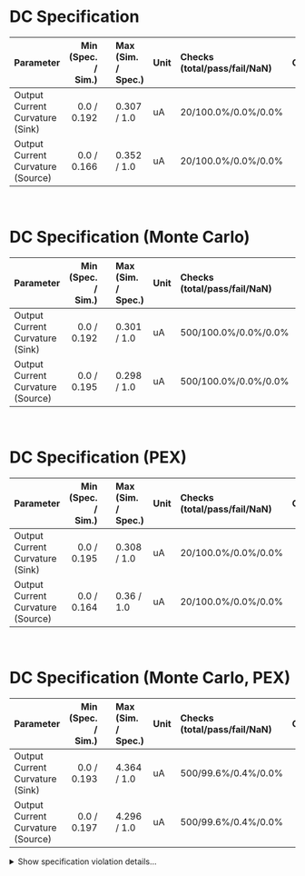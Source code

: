 
# DC Specification<br>

| Parameter | Min (Spec. / Sim.) |      | Max (Sim. / Spec.) | Unit | Checks (total/pass/fail/NaN) | Comment |
| :-------- | -----------------: | :--: | :----------------- | :--- | :--------------------------- | ------- |
| Output Current Curvature (Sink) | 0.0 / 0.192 | <svg height="20" width="150"><polyline points="3.0,3,3.0,17,147.0,17,147.0,3" style="fill:none;stroke:gray;stroke-width:1" /><polyline points="75.0,10.0,75.0,17" style="fill:none;stroke:gray;stroke-width:1" /><polyline points="30.6333408,10.0,47.238412800000006,10.0" style="stroke:green;stroke-width:2" /><circle cx="30.6333408" cy="10.0" r="3" style="fill:green;stroke:green;stroke-width:0" /><circle cx="47.238412800000006" cy="10.0" r="3" style="fill:green;stroke:green;stroke-width:0" /></svg> | 0.307 / 1.0 | uA | 20/100.0%/0.0%/0.0% |  |
| Output Current Curvature (Source) | 0.0 / 0.166 | <svg height="20" width="150"><polyline points="3.0,3,3.0,17,147.0,17,147.0,3" style="fill:none;stroke:gray;stroke-width:1" /><polyline points="75.0,10.0,75.0,17" style="fill:none;stroke:gray;stroke-width:1" /><polyline points="26.8474656,10.0,53.685768,10.0" style="stroke:green;stroke-width:2" /><circle cx="26.8474656" cy="10.0" r="3" style="fill:green;stroke:green;stroke-width:0" /><circle cx="53.685768" cy="10.0" r="3" style="fill:green;stroke:green;stroke-width:0" /></svg> | 0.352 / 1.0 | uA | 20/100.0%/0.0%/0.0% |  |

<br>


# DC Specification (Monte Carlo)<br>

| Parameter | Min (Spec. / Sim.) |      | Max (Sim. / Spec.) | Unit | Checks (total/pass/fail/NaN) | Comment |
| :-------- | -----------------: | :--: | :----------------- | :--- | :--------------------------- | ------- |
| Output Current Curvature (Sink) | 0.0 / 0.192 | <svg height="20" width="150"><polyline points="3.0,3,3.0,17,147.0,17,147.0,3" style="fill:none;stroke:gray;stroke-width:1" /><polyline points="75.0,10.0,75.0,17" style="fill:none;stroke:gray;stroke-width:1" /><polyline points="30.614232,10.0,46.319332800000005,10.0" style="stroke:green;stroke-width:2" /><circle cx="30.614232" cy="10.0" r="3" style="fill:green;stroke:green;stroke-width:0" /><circle cx="46.319332800000005" cy="10.0" r="3" style="fill:green;stroke:green;stroke-width:0" /></svg> | 0.301 / 1.0 | uA | 500/100.0%/0.0%/0.0% |  |
| Output Current Curvature (Source) | 0.0 / 0.195 | <svg height="20" width="150"><polyline points="3.0,3,3.0,17,147.0,17,147.0,3" style="fill:none;stroke:gray;stroke-width:1" /><polyline points="75.0,10.0,75.0,17" style="fill:none;stroke:gray;stroke-width:1" /><polyline points="31.0364112,10.0,45.9679728,10.0" style="stroke:green;stroke-width:2" /><circle cx="31.0364112" cy="10.0" r="3" style="fill:green;stroke:green;stroke-width:0" /><circle cx="45.9679728" cy="10.0" r="3" style="fill:green;stroke:green;stroke-width:0" /></svg> | 0.298 / 1.0 | uA | 500/100.0%/0.0%/0.0% |  |

<br>


# DC Specification (PEX)<br>

| Parameter | Min (Spec. / Sim.) |      | Max (Sim. / Spec.) | Unit | Checks (total/pass/fail/NaN) | Comment |
| :-------- | -----------------: | :--: | :----------------- | :--- | :--------------------------- | ------- |
| Output Current Curvature (Sink) | 0.0 / 0.195 | <svg height="20" width="150"><polyline points="3.0,3,3.0,17,147.0,17,147.0,3" style="fill:none;stroke:gray;stroke-width:1" /><polyline points="75.0,10.0,75.0,17" style="fill:none;stroke:gray;stroke-width:1" /><polyline points="31.0297296,10.0,47.418787200000004,10.0" style="stroke:green;stroke-width:2" /><circle cx="31.0297296" cy="10.0" r="3" style="fill:green;stroke:green;stroke-width:0" /><circle cx="47.418787200000004" cy="10.0" r="3" style="fill:green;stroke:green;stroke-width:0" /></svg> | 0.308 / 1.0 | uA | 20/100.0%/0.0%/0.0% |  |
| Output Current Curvature (Source) | 0.0 / 0.164 | <svg height="20" width="150"><polyline points="3.0,3,3.0,17,147.0,17,147.0,3" style="fill:none;stroke:gray;stroke-width:1" /><polyline points="75.0,10.0,75.0,17" style="fill:none;stroke:gray;stroke-width:1" /><polyline points="26.686214399999997,10.0,54.868555199999996,10.0" style="stroke:green;stroke-width:2" /><circle cx="26.686214399999997" cy="10.0" r="3" style="fill:green;stroke:green;stroke-width:0" /><circle cx="54.868555199999996" cy="10.0" r="3" style="fill:green;stroke:green;stroke-width:0" /></svg> | 0.36 / 1.0 | uA | 20/100.0%/0.0%/0.0% |  |

<br>


# DC Specification (Monte Carlo, PEX)<br>

| Parameter | Min (Spec. / Sim.) |      | Max (Sim. / Spec.) | Unit | Checks (total/pass/fail/NaN) | Comment |
| :-------- | -----------------: | :--: | :----------------- | :--- | :--------------------------- | ------- |
| Output Current Curvature (Sink) | 0.0 / 0.193 | <svg height="20" width="150"><polyline points="3.0,3,3.0,17,35.99939776099086,17,35.99939776099086,3" style="fill:none;stroke:gray;stroke-width:1" /><polyline points="19.49969888049543,10.0,19.49969888049543,17" style="fill:none;stroke:gray;stroke-width:1" /><polyline points="9.376252533391266,10.0,147.0,10.0" style="stroke:red;stroke-width:2" /><circle cx="9.376252533391266" cy="10.0" r="3" style="fill:red;stroke:red;stroke-width:0" /><circle cx="147.0" cy="10.0" r="3" style="fill:red;stroke:red;stroke-width:0" /></svg> | 4.364 / 1.0 | uA | 500/99.6%/0.4%/0.0% |  |
| Output Current Curvature (Source) | 0.0 / 0.197 | <svg height="20" width="150"><polyline points="3.0,3,3.0,17,36.51929559200313,17,36.51929559200313,3" style="fill:none;stroke:gray;stroke-width:1" /><polyline points="19.759647796001566,10.0,19.759647796001566,17" style="fill:none;stroke:gray;stroke-width:1" /><polyline points="9.619393845438339,10.0,147.0,10.0" style="stroke:red;stroke-width:2" /><circle cx="9.619393845438339" cy="10.0" r="3" style="fill:red;stroke:red;stroke-width:0" /><circle cx="147.0" cy="10.0" r="3" style="fill:red;stroke:red;stroke-width:0" /></svg> | 4.296 / 1.0 | uA | 500/99.6%/0.4%/0.0% |  |

<details><summary>Show specification violation details...</summary>

> **FAIL:** Specification violation for parameter "Output Current Curvature (Sink)":<br>
> **FAIL:** group:ll_mm file:work/sim/vthref/vthref_tb.4_dcext/batch_1/ll_mm/dc.csv Index:4 <br>
> **FAIL:** group:ll_mm file:work/sim/vthref/vthref_tb.4_dcext/batch_4/ll_mm/dc.csv Index:8 <br>

> **FAIL:** Specification violation for parameter "Output Current Curvature (Source)":<br>
> **FAIL:** group:ll_mm file:work/sim/vthref/vthref_tb.4_dcext/batch_1/ll_mm/dc.csv Index:4 <br>
> **FAIL:** group:ll_mm file:work/sim/vthref/vthref_tb.4_dcext/batch_4/ll_mm/dc.csv Index:8 <br>
</details><br>

